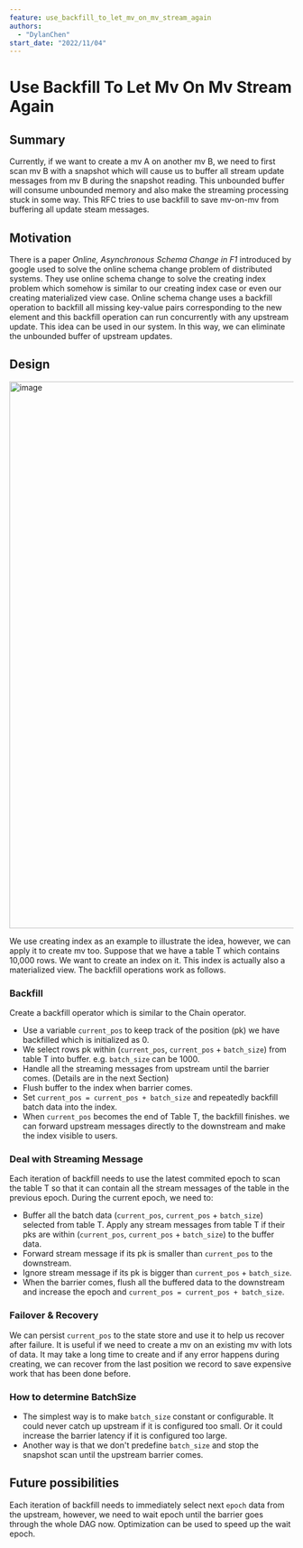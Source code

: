 ```yaml
---
feature: use_backfill_to_let_mv_on_mv_stream_again
authors:
  - "DylanChen"
start_date: "2022/11/04"
---
```


# Use Backfill To Let Mv On Mv Stream Again

## Summary

Currently, if we want to create a mv A on another mv B, we need to first scan mv B with a snapshot which will cause us to buffer all stream update messages from mv B during the snapshot reading. This unbounded buffer will consume unbounded memory and also make the streaming processing stuck in some way. This RFC tries to use backfill to save mv-on-mv from buffering all update steam messages.

## Motivation

There is a paper *Online, Asynchronous Schema Change in F1* introduced by google used to solve the online schema change problem of distributed systems. They use online schema change to solve the creating index problem which somehow is similar to our creating index case or even our creating materialized view case. Online schema change uses a backfill operation to backfill all missing key-value pairs corresponding to the new element and this backfill operation can run concurrently with any upstream update. This idea can be used in our system. In this way, we can eliminate the unbounded buffer of upstream updates.

## Design

<img width="970" alt="image" src="https://user-images.githubusercontent.com/9352536/200274858-7880302a-952e-4f39-9c85-0f59fe9d4233.png">

We use creating index as an example to illustrate the idea, however, we can apply it to create mv too. Suppose that we have a table T which contains 10,000 rows. We want to create an index on it. This index is actually also a materialized view. The backfill operations work as follows.

### Backfill

Create a backfill operator which is similar to the Chain operator.

- Use a variable `current_pos` to keep track of the position (pk) we have backfilled which is initialized as 0.
- We select rows pk within (`current_pos`, `current_pos` + `batch_size`) from table T into buffer. e.g. `batch_size` can be 1000.
- Handle all the streaming messages from upstream until the barrier comes. (Details are in the next Section)
- Flush buffer to the index when barrier comes.
- Set `current_pos = current_pos + batch_size` and repeatedly backfill batch data into the index.
- When `current_pos` becomes the end of Table T, the backfill finishes. we can forward upstream messages directly to the downstream and make the index visible to users.

### Deal with Streaming Message

Each iteration of backfill needs to use the latest commited epoch to scan the table T so that it can contain all the stream messages of the table in the previous epoch.
During the current epoch, we need to:
- Buffer all the batch data (`current_pos`, `current_pos` + `batch_size`) selected from table T. Apply any stream messages from table T if their pks are within (`current_pos`, `current_pos` + `batch_size`) to the buffer data.
- Forward stream message if its pk is smaller than `current_pos` to the downstream.
- Ignore stream message if its pk is bigger than `current_pos` + `batch_size`.
- When the barrier comes, flush all the buffered data to the downstream and increase the epoch and `current_pos = current_pos + batch_size`.


### Failover & Recovery

We can persist `current_pos` to the state store and use it to help us recover after failure. It is useful if we need to create a mv on an existing mv with lots of data. It may take a long time to create and if any error happens during creating, we can recover from the last position we record to save expensive work that has been done before.

### How to determine BatchSize

- The simplest way is to make `batch_size` constant or configurable. It could never catch up upstream if it is configured too small. Or it could increase the barrier latency if it is configured too large.
- Another way is that we don't predefine `batch_size` and stop the snapshot scan until the upstream barrier comes.

## Future possibilities

Each iteration of backfill needs to immediately select next `epoch` data from the upstream, however, we need to wait epoch until the barrier goes through the whole DAG now. Optimization can be used to speed up the wait epoch.


